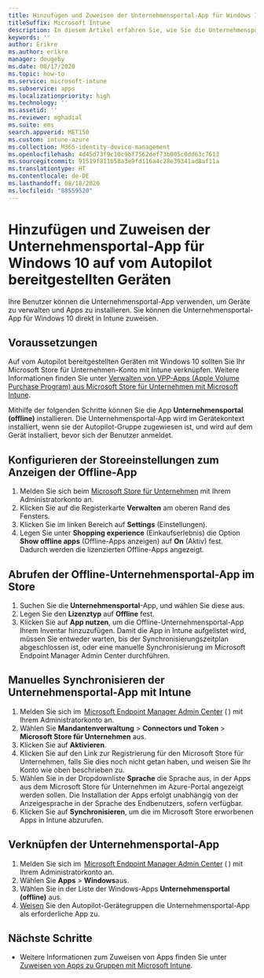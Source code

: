 ```yaml
---
title: Hinzufügen und Zuweisen der Unternehmensportal-App für Windows 10 auf vom Autopilot bereitgestellten Geräten
titleSuffix: Microsoft Intune
description: In diesem Artikel erfahren Sie, wie Sie die Unternehmensportal-App für Windows 10 auf vom Autopilot bereitgestellten Geräten hinzufügen und zuweisen.
keywords: ''
author: Erikre
ms.author: erikre
manager: dougeby
ms.date: 08/17/2020
ms.topic: how-to
ms.service: microsoft-intune
ms.subservice: apps
ms.localizationpriority: high
ms.technology: ''
ms.assetid: ''
ms.reviewer: mghadial
ms.suite: ems
search.appverid: MET150
ms.custom: intune-azure
ms.collection: M365-identity-device-management
ms.openlocfilehash: 4d45d73f9c10c9bf7562def73b005c0dd63c7613
ms.sourcegitcommit: 91519f811b58a3e9fd116a4c28e39341ad8af11a
ms.translationtype: HT
ms.contentlocale: de-DE
ms.lasthandoff: 08/18/2020
ms.locfileid: "88559520"
---
```

# <a name="add-and-assign-the-windows-10-company-portal-app-for-autopilot-provisioned-devices"></a>Hinzufügen und Zuweisen der Unternehmensportal-App für Windows 10 auf vom Autopilot bereitgestellten Geräten

Ihre Benutzer können die Unternehmensportal-App verwenden, um Geräte zu verwalten und Apps zu installieren. Sie können die Unternehmensportal-App für Windows 10 direkt in Intune zuweisen. 

## <a name="prerequisites"></a>Voraussetzungen

Auf vom Autopilot bereitgestellten Geräten mit Windows 10 sollten Sie Ihr Microsoft Store für Unternehmen-Konto mit Intune verknüpfen. Weitere Informationen finden Sie unter [Verwalten von VPP-Apps (Apple Volume Purchase Program) aus Microsoft Store für Unternehmen mit Microsoft Intune](windows-store-for-business.md).

Mithilfe der folgenden Schritte können Sie die App **Unternehmensportal (offline)** installieren. Die Unternehmensportal-App wird im Gerätekontext installiert, wenn sie der Autopilot-Gruppe zugewiesen ist, und wird auf dem Gerät installiert, bevor sich der Benutzer anmeldet.

## <a name="configure-the-store-settings-to-show-the-offline-app"></a>Konfigurieren der Storeeinstellungen zum Anzeigen der Offline-App

1. Melden Sie sich beim [Microsoft Store für Unternehmen](https://www.microsoft.com/business-store) mit Ihrem Administratorkonto an.
2. Klicken Sie auf die Registerkarte **Verwalten** am oberen Rand des Fensters.
3. Klicken Sie im linken Bereich auf **Settings** (Einstellungen).
4. Legen Sie unter **Shopping experience** (Einkaufserlebnis) die Option **Show offline apps** (Offline-Apps anzeigen) auf **On** (Aktiv) fest.  
   Dadurch werden die lizenzierten Offline-Apps angezeigt.

## <a name="get-the-offline-company-portal-app-from-the-store"></a>Abrufen der Offline-Unternehmensportal-App im Store

1. Suchen Sie die **Unternehmensportal**-App, und wählen Sie diese aus.
2. Legen Sie den **Lizenztyp** auf **Offline** fest.
3. Klicken Sie auf **App nutzen**, um die Offline-Unternehmensportal-App Ihrem Inventar hinzuzufügen.
   Damit die App in Intune aufgelistet wird, müssen Sie entweder warten, bis der Synchronisierungszeitplan abgeschlossen ist, oder eine manuelle Synchronisierung im Microsoft Endpoint Manager Admin Center durchführen.

## <a name="manually-sync-company-portal-app-with-intune"></a>Manuelles Synchronisieren der Unternehmensportal-App mit Intune

1. Melden Sie sich im  [Microsoft Endpoint Manager Admin Center](https://go.microsoft.com/fwlink/?linkid=2109431) ( ) mit Ihrem Administratorkonto an.
2. Wählen Sie **Mandantenverwaltung** > **Connectors und Token** > **Microsoft Store für Unternehmen** aus.
3. Klicken Sie auf **Aktivieren**.
4. Klicken Sie auf den Link zur Registrierung für den Microsoft Store für Unternehmen, falls Sie dies noch nicht getan haben, und weisen Sie Ihr Konto wie oben beschrieben zu.
5. Wählen Sie in der Dropdownliste **Sprache** die Sprache aus, in der Apps aus dem Microsoft Store für Unternehmen im Azure-Portal angezeigt werden sollen. Die Installation der Apps erfolgt unabhängig von der Anzeigesprache in der Sprache des Endbenutzers, sofern verfügbar.
6. Klicken Sie auf **Synchronisieren**, um die im Microsoft Store erworbenen Apps in Intune abzurufen.

## <a name="assign-the-company-portal-app"></a>Verknüpfen der Unternehmensportal-App

1. Melden Sie sich im  [Microsoft Endpoint Manager Admin Center](https://go.microsoft.com/fwlink/?linkid=2109431) ( ) mit Ihrem Administratorkonto an.
2. Wählen Sie **Apps** > **Windows**aus.
3. Wählen Sie in der Liste der Windows-Apps **Unternehmensportal (offline)** aus.
4. [Weisen](apps-deploy.md) Sie den Autopilot-Gerätegruppen die Unternehmensportal-App als erforderliche App zu.

## <a name="next-steps"></a>Nächste Schritte

- Weitere Informationen zum Zuweisen von Apps finden Sie unter [Zuweisen von Apps zu Gruppen mit Microsoft Intune](apps-deploy.md).

